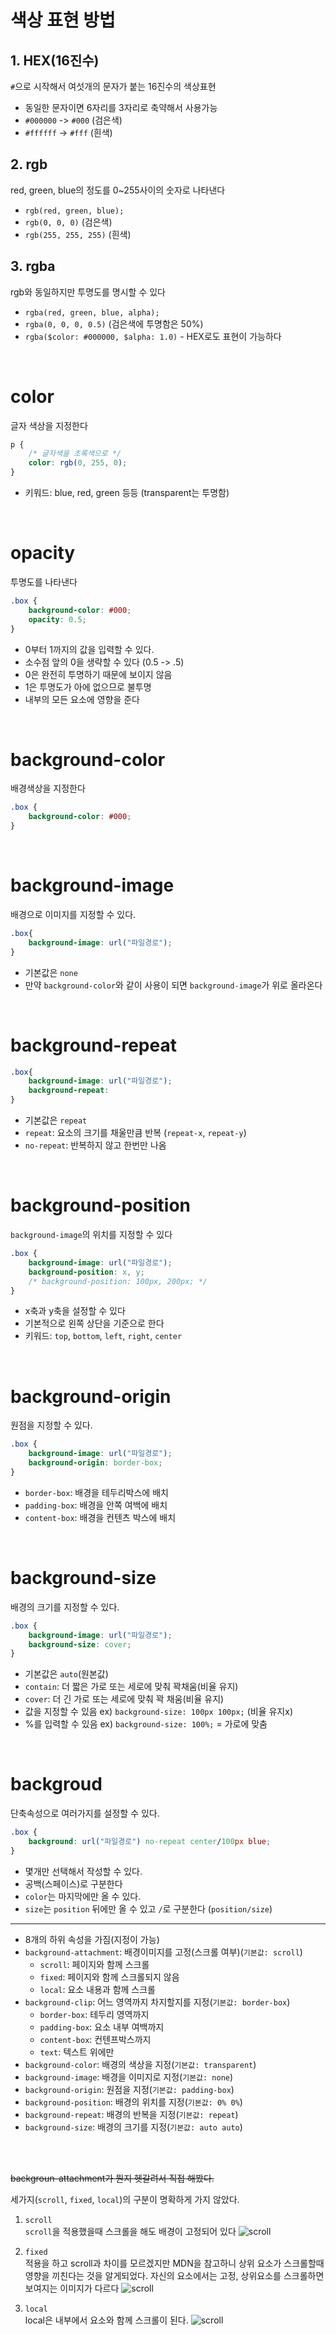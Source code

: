 # 색상 표현 방법

## 1. HEX(16진수)
`#`으로 시작해서 여섯개의 문자가 붙는 16진수의 색상표현
- 동일한 문자이면 6자리를 3자리로 축약해서 사용가능 
- `#000000` -> `#000` (검은색)
- `#ffffff` -> `#fff` (흰색)


## 2. rgb
red, green, blue의 정도를 0~255사이의 숫자로 나타낸다
- `rgb(red, green, blue);`
- `rgb(0, 0, 0)` (검은색)
- `rgb(255, 255, 255)` (흰색)

## 3. rgba
rgb와 동일하지만 투명도를 명시할 수 있다
- `rgba(red, green, blue, alpha);`
- `rgba(0, 0, 0, 0.5)` (검은색에 투명함은 50%) 
- `rgba($color: #000000, $alpha: 1.0)` - HEX로도 표현이 가능하다 

<br>

# color
글자 색상을 지정한다
```css
p {
    /* 글자색을 초록색으로 */
    color: rgb(0, 255, 0);
}
```
- 키워드: blue, red, green 등등 (transparent는 투명함)

<br>

# opacity
투명도를 나타낸다
```css
.box {
    background-color: #000;
    opacity: 0.5;
}
```

- 0부터 1까지의 값을 입력할 수 있다.
- 소수점 앞의 0을 생략할 수 있다 (0.5 -> .5)
- 0은 완전히 투명하기 때문에 보이지 않음
- 1은 투명도가 아에 없으므로 불투명
- 내부의 모든 요소에 영향을 준다

<br>

# background-color
배경색상을 지정한다
```css
.box {
    background-color: #000;
}
```

<br>

# background-image
배경으로 이미지를 지정할 수 있다.
```css
.box{
    background-image: url("파일경로");
}
```

- 기본값은 `none`
- 만약 `background-color`와 같이 사용이 되면 `background-image`가 위로 올라온다

<br>

# background-repeat

```css
.box{
    background-image: url("파일경로");
    background-repeat: 
}
```
- 기본값은 `repeat`
- `repeat`: 요소의 크기를 채울만큼 반복 (`repeat-x`, `repeat-y`)
- `no-repeat`: 반복하지 않고 한번만 나옴

<br>

# background-position
`background-image`의 위치를 지정할 수 있다
```css
.box {
    background-image: url("파일경로");
    background-position: x, y;
    /* background-position: 100px, 200px; */
}
```
- x축과 y축을 설정할 수 있다
- 기본적으로 왼쪽 상단을 기준으로 한다
- 키워드: `top`, `bottom`, `left`, `right`, `center`

<br>

# background-origin
원점을 지정할 수 있다.
```css
.box {
    background-image: url("파일경로");
    background-origin: border-box;
}
```
- `border-box`: 배경을 테두리박스에 배치
- `padding-box`: 배경을 안쪽 여백에 배치
- `content-box`: 배경을 컨텐츠 박스에 배치

<br>

# background-size
배경의 크기를 지정할 수 있다.
```css
.box {
    background-image: url("파일경로");
    background-size: cover;
}
```

- 기본값은 `auto`(원본값)
- `contain`: 더 짧은 가로 또는 세로에 맞춰 꽉채움(비율 유지)
- `cover`: 더 긴 가로 또는 세로에 맞춰 꽉 채움(비율 유지)
- 값을 지정할 수 있음 ex) `background-size: 100px 100px;` (비율 유지x)
- %를 입력할 수 있음 ex) `background-size: 100%;` = 가로에 맞춤

<br>

# backgroud
단축속성으로 여러가지를 설정할 수 있다.
```css
.box {
    background: url("파일경로") no-repeat center/100px blue;
}
```

- 몇개만 선택해서 작성할 수 있다.
- 공백(스페이스)로 구분한다
- `color`는 마지막에만 올 수 있다.
- `size`는 `position` 뒤에만 올 수 있고 `/`로 구분한다 (`position/size`)

<hr>

- 8개의 하위 속성을 가짐(지정이 가능)
- `background-attachment`: 배경이미지를 고정(스크롤 여부)(`기본값: scroll`)
    - `scroll`: 페이지와 함께 스크롤
    - `fixed`: 페이지와 함께 스크롤되지 않음
    - `local`: 요소 내용과 함께 스크롤
- `background-clip`: 어느 영역까지 차지할지를 지정(`기본값: border-box`)
    - `border-box`: 테두리 영역까지
    - `padding-box`: 요소 내부 여백까지
    - `content-box`: 컨텐프박스까지
    - `text`: 텍스트 위에만 
- `background-color`: 배경의 색상을 지정(`기본값: transparent`)
- `background-image`: 배경을 이미지로 지정(`기본값: none`)
- `background-origin`: 원점을 지정(`기본값: padding-box`)
- `background-position`: 배경의 위치를 지정(`기본값: 0% 0%`)
- `background-repeat`: 배경의 반복을 지정(`기본값: repeat`)
- `background-size`: 배경의 크기를 지정(`기본값: auto auto`)


<br>
<br>

~~backgroun-attachment가 뭔지 헷갈려서 직접 해봤다.~~

세가지(`scroll`, `fixed`, `local`)의 구분이 명확하게 가지 않았다. 
1. `scroll`  
    `scroll`을 적용했을때 스크롤을 해도 배경이 고정되어 있다
    ![scroll](./img/background_scroll.png)

2. `fixed`  
    적용을 하고 scroll과 차이를 모르겠지만 MDN을 참고하니 상위 요소가 스크롤할때 영향을 끼친다는 것을 알게되었다.
    자신의 요소에서는 고정, 상위요소를 스크롤하면 보여지는 이미지가 다르다
    ![scroll](./img/background_fixed.png)

3. `local`  
    local은 내부에서 요소와 함께 스크롤이 된다.
    ![scroll](./img/background_local.png)
